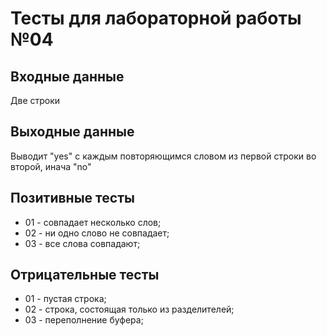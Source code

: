 # Тесты для лабораторной работы №04

## Входные данные
Две строки

## Выходные данные
Выводит "yes" с каждым повторяющимся словом из первой строки во второй, инача "no"

## Позитивные тесты
- 01 - совпадает несколько слов;
- 02 - ни одно слово не совпадает;
- 03 - все слова совпадают;

## Отрицательные тесты
- 01 - пустая строка;
- 02 - строка, состоящая только из разделителей;
- 03 - переполнение буфера;
